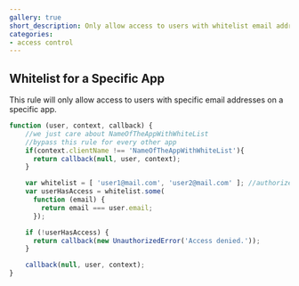 ```yaml
---
gallery: true
short_description: Only allow access to users with whitelist email addresses on a specific app
categories:
- access control
---
```

## Whitelist for a Specific App

This rule will only allow access to users with specific email addresses on a specific app.

```js
function (user, context, callback) {
    //we just care about NameOfTheAppWithWhiteList
    //bypass this rule for every other app
    if(context.clientName !== 'NameOfTheAppWithWhiteList'){
      return callback(null, user, context);
    }

    var whitelist = [ 'user1@mail.com', 'user2@mail.com' ]; //authorized users
    var userHasAccess = whitelist.some(
      function (email) {
        return email === user.email;
      });

    if (!userHasAccess) {
      return callback(new UnauthorizedError('Access denied.'));
    }

    callback(null, user, context);
}
```
